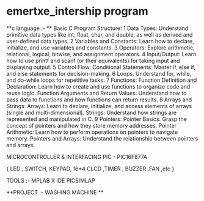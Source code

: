 # emertxe_intership program


**c language :- ** 
Basic C Program Structure: 
1 Data Types: Understand primitive data types like int, float, char, and double, as well as derived and user-defined data types. 
2 Variables and Constants: Learn how to declare, initialize, and use variables and constants. 
3 Operators: Explore arithmetic, relational, logical, bitwise, and assignment operators. 
4 Input/Output: Learn how to use printf and scanf (or their equivalents) for taking input and displaying output. 
5 Control Flow: Conditional Statements: Master if, else if, and else statements for decision-making.
6 Loops: Understand for, while, and do-while loops for repetitive tasks. 
7 Functions:
    Function Definition and Declaration: Learn how to create and use functions to organize code and reuse logic.
    Function Arguments and Return Values: Understand how to pass data to functions and how functions can return results. 
8 Arrays and Strings: Arrays: Learn to declare, initialize, and access elements of arrays (single and multi-dimensional). 
                      Strings: Understand how strings are represented and manipulated in C. 
9 Pointers:
    Pointer Basics: Grasp the concept of pointers and how they store memory addresses. 
    Pointer Arithmetic: Learn how to perform operations on pointers to navigate memory. 
    Pointers and Arrays: Understand the relationship between pointers and arrays. 


MICROCONTROLLER & INTERFACING
PIC - PIC16F877A   

{ LED , SWITCH, KEYPAD, 16*4 CLCD ,TIMER , BUZZER ,FAN ,etc }

TOOLS :-
      MPLAB X IDE 
      PICSIMLAP
      
**PROJECT :- WASHING MACHINE **

